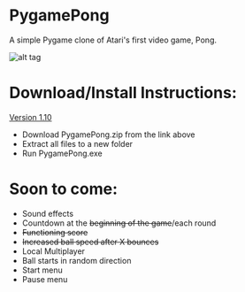 # PygamePong
A simple Pygame clone of Atari's first video game, Pong.

![alt tag](https://github.com/Joshalexjacobs/joshalexjacobs.github.io/blob/master/img/pong.png?raw=true)

# Download/Install Instructions:
 <a href="https://drive.google.com/file/d/0B2tEJpz9c1gLd3N1UVJmWEZsaGc/view?usp=sharing">Version 1.10</a>
* Download PygamePong.zip from the link above
* Extract all files to a new folder
* Run PygamePong.exe

# Soon to come:
* Sound effects
* Countdown at the ~~beginning of the game~~/each round
* ~~Functioning score~~
* ~~Increased ball speed after X bounces~~
* Local Multiplayer
* Ball starts in random direction
* Start menu
* Pause menu
